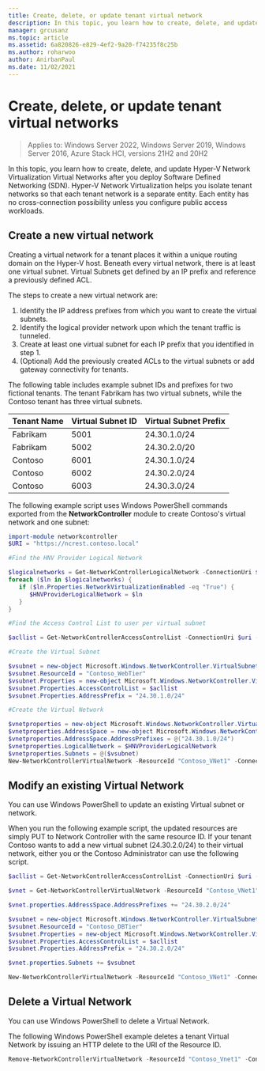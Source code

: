 ```yaml
---
title: Create, delete, or update tenant virtual network
description: In this topic, you learn how to create, delete, and update Hyper-V Network Virtualization Virtual Networks after you deploy Software Defined Networking (SDN). Hyper-V Network Virtualization helps you isolate tenant networks so that each tenant network is a separate entity. Each entity has no cross-connection possibility unless you configure public access workloads.
manager: grcusanz
ms.topic: article
ms.assetid: 6a820826-e829-4ef2-9a20-f74235f8c25b
ms.author: roharwoo
author: AnirbanPaul
ms.date: 11/02/2021
---
```

# Create, delete, or update tenant virtual networks

>Applies to: Windows Server 2022, Windows Server 2019, Windows Server 2016, Azure Stack HCI, versions 21H2 and 20H2

In this topic, you learn how to create, delete, and update Hyper-V Network Virtualization Virtual Networks after you deploy Software Defined Networking (SDN). Hyper-V Network Virtualization helps you isolate tenant networks so that each tenant network is a separate entity. Each entity has no cross-connection possibility unless you configure public access workloads.

## Create a new virtual network
Creating a virtual network for a tenant places it within a unique routing domain on the Hyper-V host. Beneath every virtual network, there is at least one virtual subnet. Virtual Subnets get defined by an IP prefix and reference a previously defined ACL.

The steps to create a new virtual network are:

1. Identify the IP address prefixes from which you want to create the virtual subnets.
2. Identify the logical provider network upon which the tenant traffic is tunneled.
3. Create at least one virtual subnet for each IP prefix that you identified in step 1.
4. (Optional) Add the previously created ACLs to the virtual subnets or add gateway connectivity for tenants.

The following table includes example subnet IDs and prefixes for two fictional tenants. The tenant Fabrikam has two virtual subnets, while the Contoso tenant has three virtual subnets.


Tenant Name  |Virtual Subnet ID  |Virtual Subnet Prefix
---------|---------|---------
Fabrikam    |5001         |24.30.1.0/24
Fabrikam     |5002         | 24.30.2.0/20
Contoso    |6001         |  24.30.1.0/24
Contoso    | 6002        |  24.30.2.0/24
Contoso     | 6003        | 24.30.3.0/24

The following example script uses Windows PowerShell commands exported from the **NetworkController** module to create Contoso's virtual network and one subnet:

```Powershell
import-module networkcontroller
$URI = "https://ncrest.contoso.local"

#Find the HNV Provider Logical Network

$logicalnetworks = Get-NetworkControllerLogicalNetwork -ConnectionUri $uri
foreach ($ln in $logicalnetworks) {
   if ($ln.Properties.NetworkVirtualizationEnabled -eq "True") {
      $HNVProviderLogicalNetwork = $ln
   }
}

#Find the Access Control List to user per virtual subnet

$acllist = Get-NetworkControllerAccessControlList -ConnectionUri $uri -ResourceId "AllowAll"

#Create the Virtual Subnet

$vsubnet = new-object Microsoft.Windows.NetworkController.VirtualSubnet
$vsubnet.ResourceId = "Contoso_WebTier"
$vsubnet.Properties = new-object Microsoft.Windows.NetworkController.VirtualSubnetProperties
$vsubnet.Properties.AccessControlList = $acllist
$vsubnet.Properties.AddressPrefix = "24.30.1.0/24"

#Create the Virtual Network

$vnetproperties = new-object Microsoft.Windows.NetworkController.VirtualNetworkProperties
$vnetproperties.AddressSpace = new-object Microsoft.Windows.NetworkController.AddressSpace
$vnetproperties.AddressSpace.AddressPrefixes = @("24.30.1.0/24")
$vnetproperties.LogicalNetwork = $HNVProviderLogicalNetwork
$vnetproperties.Subnets = @($vsubnet)
New-NetworkControllerVirtualNetwork -ResourceId "Contoso_VNet1" -ConnectionUri $uri -Properties $vnetproperties

```

## Modify an existing Virtual Network
You can use Windows PowerShell to update an existing Virtual subnet or network.

When you run the following example script, the updated resources are simply PUT to Network Controller with the same resource ID. If your tenant Contoso wants to add a new virtual subnet (24.30.2.0/24) to their virtual network, either you or the Contoso Administrator can use the following script.

```PowerShell
$acllist = Get-NetworkControllerAccessControlList -ConnectionUri $uri -ResourceId "AllowAll"

$vnet = Get-NetworkControllerVirtualNetwork -ResourceId "Contoso_VNet1" -ConnectionUri $uri

$vnet.properties.AddressSpace.AddressPrefixes += "24.30.2.0/24"

$vsubnet = new-object Microsoft.Windows.NetworkController.VirtualSubnet
$vsubnet.ResourceId = "Contoso_DBTier"
$vsubnet.Properties = new-object Microsoft.Windows.NetworkController.VirtualSubnetProperties
$vsubnet.Properties.AccessControlList = $acllist
$vsubnet.Properties.AddressPrefix = "24.30.2.0/24"

$vnet.properties.Subnets += $vsubnet

New-NetworkControllerVirtualNetwork -ResourceId "Contoso_VNet1" -ConnectionUri $uri -properties $vnet.properties

```

## Delete a Virtual Network

You can use Windows PowerShell to delete a Virtual Network.

The following Windows PowerShell example deletes a tenant Virtual Network by issuing an HTTP delete to the URI of the Resource ID.

```PowerShell
Remove-NetworkControllerVirtualNetwork -ResourceId "Contoso_Vnet1" -ConnectionUri $uri
```

